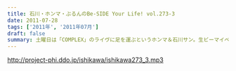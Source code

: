 ```yaml
---
title: 石川・ホンマ・ぶるんのBe-SIDE Your Life! vol.273-3
date: 2011-07-28
tags: ['2011年', '2011年07月']
draft: false
summary: 土曜日は「COMPLEX」のライヴに足を運ぶというホンマ＆石川サン。生ビーマイベイベーな次回配信となるのでしょうか・・・NAMAE
---
```


http://project-phi.ddo.jp/ishikawa/ishikawa273_3.mp3
